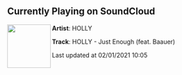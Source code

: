 ## Currently Playing on SoundCloud

[<img align="left" width="100" src="https://i1.sndcdn.com/artworks-8MwbM5t399zGeJVQ-ua8tAA-t50x50.jpg">](https://soundcloud.com/hollyhollys/holly-just-enough-feat-baauer)

**Artist**: HOLLY 

**Track**: HOLLY - Just Enough (feat. Baauer)

Last updated at 02/01/2021 10:05

